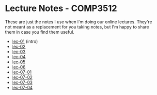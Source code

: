 # Lecture Notes - COMP3512

These are just the notes I use when I'm doing our online lectures. They're not meant as a replacement for you taking notes, but I'm happy to share them in case you find them useful.

- [lec-01](01-2021-09-09-thu.md) (intro)
- [lec-02](02-2021-09-14-tue.md)
- [lec-03](03-2021-09-16-thu.md)
- [lec-04](04-2021-09-21-tue.md)
- [lec-05](05-2021-09-23-thu.md)
- [lec-06](06-2021-09-28-tue.md)
- [lec-07-01](07-01-2021-09-30-thu.md)
- [lec-07-02](07-02-2021-09-30-thu.md)
- [lec-07-03](07-03-2021-09-30-thu.md)
- [lec-07-04](07-04-2021-09-30-thu.md)
